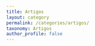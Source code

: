 ```yaml
---
title: Artigos
layout: category
permalink: /categories/artigos/
taxonomy: Artigos
author_profile: false
---
```


